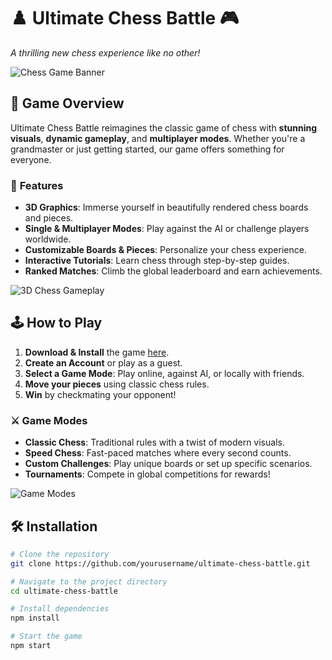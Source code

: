 # ♟️ **Ultimate Chess Battle** 🎮

_A thrilling new chess experience like no other!_

![Chess Game Banner](https://example.com/chess-banner.png) <!-- Replace with your image link -->

## 🚀 **Game Overview**
Ultimate Chess Battle reimagines the classic game of chess with **stunning visuals**, **dynamic gameplay**, and **multiplayer modes**. Whether you're a grandmaster or just getting started, our game offers something for everyone.

### 🎯 **Features**
- **3D Graphics**: Immerse yourself in beautifully rendered chess boards and pieces.
- **Single & Multiplayer Modes**: Play against the AI or challenge players worldwide.
- **Customizable Boards & Pieces**: Personalize your chess experience.
- **Interactive Tutorials**: Learn chess through step-by-step guides.
- **Ranked Matches**: Climb the global leaderboard and earn achievements.

![3D Chess Gameplay](https://example.com/chess-gameplay.png) <!-- Replace with your image link -->

## 🕹️ **How to Play**
1. **Download & Install** the game [here](https://example.com/download).
2. **Create an Account** or play as a guest.
3. **Select a Game Mode**: Play online, against AI, or locally with friends.
4. **Move your pieces** using classic chess rules.
5. **Win** by checkmating your opponent!

### ⚔️ **Game Modes**
- **Classic Chess**: Traditional rules with a twist of modern visuals.
- **Speed Chess**: Fast-paced matches where every second counts.
- **Custom Challenges**: Play unique boards or set up specific scenarios.
- **Tournaments**: Compete in global competitions for rewards!

![Game Modes](https://example.com/chess-modes.png) <!-- Replace with your image link -->

## 🛠️ **Installation**
```bash
# Clone the repository
git clone https://github.com/yourusername/ultimate-chess-battle.git

# Navigate to the project directory
cd ultimate-chess-battle

# Install dependencies
npm install

# Start the game
npm start
